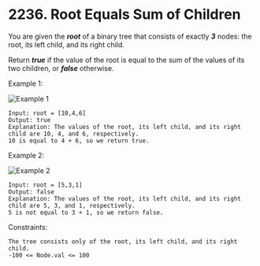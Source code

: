 # 2236. Root Equals Sum of Children

You are given the ***root*** of a binary tree that consists of exactly ***3*** nodes: the root, its left child, and its right child.

Return ***true*** if the value of the root is equal to the sum of the values of its two children, or ***false*** otherwise.

Example 1:

![Example 1](https://assets.leetcode.com/uploads/2022/04/08/graph3drawio.png)

```
Input: root = [10,4,6]
Output: true
Explanation: The values of the root, its left child, and its right child are 10, 4, and 6, respectively.
10 is equal to 4 + 6, so we return true.
```

Example 2:

![Example 2](https://assets.leetcode.com/uploads/2022/04/08/graph3drawio-1.png)

```
Input: root = [5,3,1]
Output: false
Explanation: The values of the root, its left child, and its right child are 5, 3, and 1, respectively.
5 is not equal to 3 + 1, so we return false.
```

Constraints:

```
The tree consists only of the root, its left child, and its right child.
-100 <= Node.val <= 100
```
